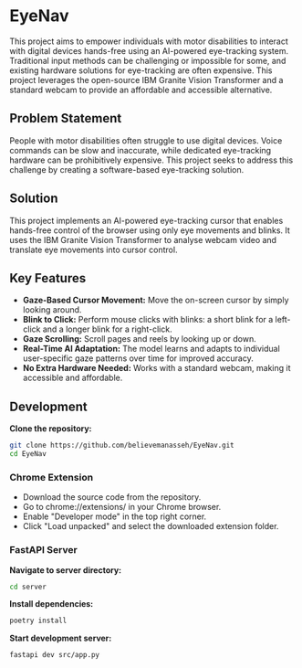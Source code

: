 # EyeNav

This project aims to empower individuals with motor disabilities to interact with digital devices hands-free using an AI-powered eye-tracking system. Traditional input methods can be challenging or impossible for some, and existing hardware solutions for eye-tracking are often expensive. This project leverages the open-source IBM Granite Vision Transformer and a standard webcam to provide an affordable and accessible alternative.

## Problem Statement

People with motor disabilities often struggle to use digital devices. Voice commands can be slow and inaccurate, while dedicated eye-tracking hardware can be prohibitively expensive. This project seeks to address this challenge by creating a software-based eye-tracking solution.

## Solution

This project implements an AI-powered eye-tracking cursor that enables hands-free control of the browser using only eye movements and blinks. It uses the IBM Granite Vision Transformer to analyse webcam video and translate eye movements into cursor control.

## Key Features

* **Gaze-Based Cursor Movement:** Move the on-screen cursor by simply looking around.
* **Blink to Click:** Perform mouse clicks with blinks: a short blink for a left-click and a longer blink for a right-click.
* **Gaze Scrolling:** Scroll pages and reels by looking up or down.
* **Real-Time AI Adaptation:** The model learns and adapts to individual user-specific gaze patterns over time for improved accuracy.
* **No Extra Hardware Needed:** Works with a standard webcam, making it accessible and affordable.

## Development

**Clone the repository:**

```bash
git clone https://github.com/believemanasseh/EyeNav.git
cd EyeNav
```

### Chrome Extension

* Download the source code from the repository.
* Go to chrome://extensions/ in your Chrome browser.
* Enable "Developer mode" in the top right corner.
* Click "Load unpacked" and select the downloaded extension folder.

### FastAPI Server

**Navigate to server directory:**

```bash
cd server
```

**Install dependencies:**

```bash
poetry install
```

**Start development server:**

```bash
fastapi dev src/app.py
```
